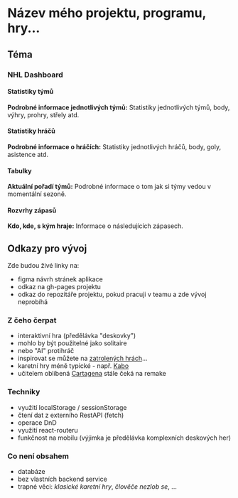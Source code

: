 # Název mého projektu, programu, hry...

## Téma

### NHL Dashboard
#### Statistiky týmů
**Podrobné informace jednotlivých týmů:** Statistiky jednotlivých týmů, body, výhry, prohry, střely atd.

#### Statistiky hráčů
**Podrobné informace o hráčích:** Statistiky jednotlivých hráčů, body, goly, asistence atd.
#### Tabulky
**Aktuální pořadí týmů:** Podrobné informace o tom jak si týmy vedou v momentální sezoně.

#### Rozvrhy zápasů
**Kdo, kde, s kým hraje:** Informace o následujících zápasech.

## Odkazy pro vývoj

Zde budou živé linky na:
- figma návrh stránek aplikace
- odkaz na gh-pages projektu
- odkaz do repozitáře projektu, pokud pracuji v teamu a zde vývoj neprobíhá

### Z čeho čerpat

- interaktivní hra (předělávka "deskovky")
- mohlo by být použitelné jako solitaire
- nebo "AI" protihráč
- inspirovat se můžete na [zatrolených hrách](https://www.zatrolene-hry.cz/katalog-her/?fType=cat&keyword=&theme=-1&category=-1&minlength=-1&maxlength=-1&localization=6%2C+7%2C+8&min_players=1&max_players=1&age=-1)...
- karetní hry méně typické - např. [Kabo](https://www.zatrolene-hry.cz/spolecenska-hra/kabo-8341/)
- učitelem oblíbená [Cartagena](https://www.zatrolene-hry.cz/spolecenska-hra/cartagena-422/) stále čeká na remake

### Techniky

- využití localStorage / sessionStorage
- čtení dat z externího RestAPI (fetch)
- operace DnD
- využití react-routeru
- funkčnost na mobilu (výjimka je předělávka komplexních deskových her)

### Co není obsahem 

- databáze
- bez vlastních backend service
- trapné věci: *klasické karetní hry*, *člověče nezlob se*, ...
